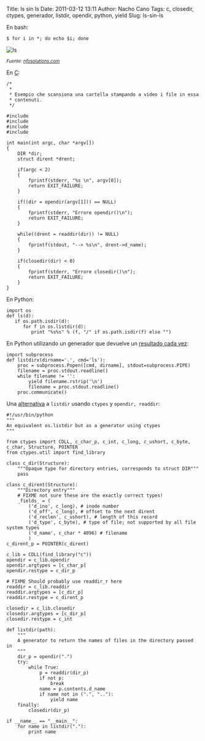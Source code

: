 Title: ls sin ls
Date: 2011-03-12 13:11
Author: Nacho Cano
Tags: c, closedir, ctypes, generador, listdir, opendir, python, yield
Slug: ls-sin-ls

En bash:

    $ for i in *; do echo $i; done

![ls]({static}/images/ls-300x232.jpg)

<small>_Fuente: [nfosolutions.com][]_</small>

En [C][]:

    /*
     *
     * Esempio che scansiona una cartella stampando a video i file in essa
     * contenuti.
     */

    #include
    #include
    #include
    #include

    int main(int argc, char *argv[])
    {
        DIR *dir;
        struct dirent *drent;

        if(argc < 2)
        {
            fprintf(stderr, "%s \n", argv[0]);
            return EXIT_FAILURE;
        }

        if((dir = opendir(argv[1])) == NULL)
        {
            fprintf(stderr, "Errore opendir()\n");
            return EXIT_FAILURE;
        }

        while((drent = readdir(dir)) != NULL)
        {
            fprintf(stdout, "--> %s\n", drent->d_name);
        }

        if(closedir(dir) < 0)
        {
            fprintf(stderr, "Errore closedir()\n");
            return EXIT_FAILURE;
        }
    }

En Python:

    import os
    def ls(d):
       if os.path.isdir(d):
          for f in os.listdir(d):
             print "%s%s" % (f, "/" if os.path.isdir(f) else "")

En Python utilizando un generador que devuelve un [resultado cada vez][]:

    import subprocess
    def listdirx(dirname='.', cmd='ls'):
        proc = subprocess.Popen([cmd, dirname], stdout=subprocess.PIPE)
        filename = proc.stdout.readline()
        while filename != '':
            yield filename.rstrip('\n')
            filename = proc.stdout.readline()
        proc.communicate()

Una [alternativa][] a `listdir` usando `ctypes` y `opendir, readdir`:

    #!/usr/bin/python
    """
    An equivalent os.listdir but as a generator using ctypes
    """

    from ctypes import CDLL, c_char_p, c_int, c_long, c_ushort, c_byte, c_char, Structure, POINTER
    from ctypes.util import find_library

    class c_dir(Structure):
        """Opaque type for directory entries, corresponds to struct DIR"""
        pass

    class c_dirent(Structure):
        """Directory entry"""
        # FIXME not sure these are the exactly correct types!
        _fields_ = (
            ('d_ino', c_long), # inode number
            ('d_off', c_long), # offset to the next dirent
            ('d_reclen', c_ushort), # length of this record
            ('d_type', c_byte), # type of file; not supported by all file system types
            ('d_name', c_char * 4096) # filename
            )
    c_dirent_p = POINTER(c_dirent)

    c_lib = CDLL(find_library("c"))
    opendir = c_lib.opendir
    opendir.argtypes = [c_char_p]
    opendir.restype = c_dir_p

    # FIXME Should probably use readdir_r here
    readdir = c_lib.readdir
    readdir.argtypes = [c_dir_p]
    readdir.restype = c_dirent_p

    closedir = c_lib.closedir
    closedir.argtypes = [c_dir_p]
    closedir.restype = c_int

    def listdir(path):
        """
        A generator to return the names of files in the directory passed in
        """
        dir_p = opendir(".")
        try:
            while True:
                p = readdir(dir_p)
                if not p:
                    break
                name = p.contents.d_name
                if name not in (".", ".."):
                    yield name
        finally:
            closedir(dir_p)

    if __name__ == "__main__":
        for name in listdir("."):
            print name

  [nfosolutions.com]: http://nfosolutions.com/
    "nfosolutions.com"
  [C]: http://snippets.dzone.com/posts/show/2735
    "C"
  [resultado cada vez]: http://stackoverflow.com/questions/4403598/list-files-in-a-folder-as-a-stream-to-begin-process-immediately
    "resultado cada vez"
  [alternativa]: http://stackoverflow.com/questions/4403598/list-files-in-a-folder-as-a-stream-to-begin-process-immediately/4403746#4403746
    "alternativa"
